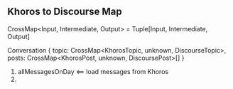 

## Khoros to Discourse Map

CrossMap<Input, Intermediate, Output> = Tuple[Input, Intermediate, Output]

Conversation {
  topic: CrossMap<KhorosTopic, unknown, DiscourseTopic>,
  posts: CrossMap<KhorosPost, unknown, DiscoursePost>[]
}

1. allMessagesOnDay <== load messages from Khoros
2. 
